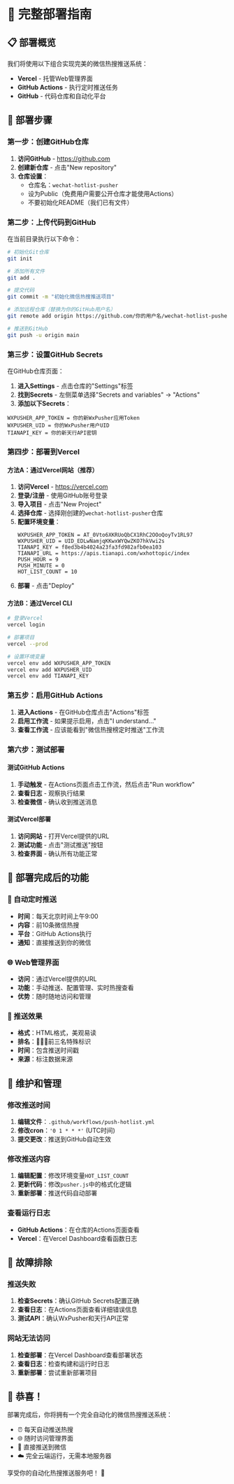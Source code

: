 # 🚀 完整部署指南

## 📋 部署概览

我们将使用以下组合实现完美的微信热搜推送系统：

- **Vercel** - 托管Web管理界面
- **GitHub Actions** - 执行定时推送任务
- **GitHub** - 代码仓库和自动化平台

## 🔧 部署步骤

### 第一步：创建GitHub仓库

1. **访问GitHub** - https://github.com
2. **创建新仓库** - 点击"New repository"
3. **仓库设置**：
   - 仓库名：`wechat-hotlist-pusher`
   - 设为Public（免费用户需要公开仓库才能使用Actions）
   - 不要初始化README（我们已有文件）

### 第二步：上传代码到GitHub

在当前目录执行以下命令：

```bash
# 初始化Git仓库
git init

# 添加所有文件
git add .

# 提交代码
git commit -m "初始化微信热搜推送项目"

# 添加远程仓库（替换为你的GitHub用户名）
git remote add origin https://github.com/你的用户名/wechat-hotlist-pusher.git

# 推送到GitHub
git push -u origin main
```

### 第三步：设置GitHub Secrets

在GitHub仓库页面：

1. **进入Settings** - 点击仓库的"Settings"标签
2. **找到Secrets** - 左侧菜单选择"Secrets and variables" → "Actions"
3. **添加以下Secrets**：

```
WXPUSHER_APP_TOKEN = 你的新WxPusher应用Token
WXPUSHER_UID = 你的WxPusher用户UID
TIANAPI_KEY = 你的新天行API密钥
```

### 第四步：部署到Vercel

#### 方法A：通过Vercel网站（推荐）

1. **访问Vercel** - https://vercel.com
2. **登录/注册** - 使用GitHub账号登录
3. **导入项目** - 点击"New Project"
4. **选择仓库** - 选择刚创建的`wechat-hotlist-pusher`仓库
5. **配置环境变量**：
   ```
   WXPUSHER_APP_TOKEN = AT_0Vto6XKRUoQbCX1RhC2OOoQoyTv1RL97
   WXPUSHER_UID = UID_EDLwNamjqKKwxWYQwZKO7hkVwi2s
   TIANAPI_KEY = f8ed3b4b4024a23fa3fd982afb0ea103
   TIANAPI_URL = https://apis.tianapi.com/wxhottopic/index
   PUSH_HOUR = 9
   PUSH_MINUTE = 0
   HOT_LIST_COUNT = 10
   ```
6. **部署** - 点击"Deploy"

#### 方法B：通过Vercel CLI

```bash
# 登录Vercel
vercel login

# 部署项目
vercel --prod

# 设置环境变量
vercel env add WXPUSHER_APP_TOKEN
vercel env add WXPUSHER_UID
vercel env add TIANAPI_KEY
```

### 第五步：启用GitHub Actions

1. **进入Actions** - 在GitHub仓库点击"Actions"标签
2. **启用工作流** - 如果提示启用，点击"I understand..."
3. **查看工作流** - 应该能看到"微信热搜榜定时推送"工作流

### 第六步：测试部署

#### 测试GitHub Actions
1. **手动触发** - 在Actions页面点击工作流，然后点击"Run workflow"
2. **查看日志** - 观察执行结果
3. **检查微信** - 确认收到推送消息

#### 测试Vercel部署
1. **访问网站** - 打开Vercel提供的URL
2. **测试功能** - 点击"测试推送"按钮
3. **检查界面** - 确认所有功能正常

## 🎯 部署完成后的功能

### 🤖 自动定时推送
- **时间**：每天北京时间上午9:00
- **内容**：前10条微信热搜
- **平台**：GitHub Actions执行
- **通知**：直接推送到你的微信

### 🌐 Web管理界面
- **访问**：通过Vercel提供的URL
- **功能**：手动推送、配置管理、实时热搜查看
- **优势**：随时随地访问和管理

### 📱 推送效果
- **格式**：HTML格式，美观易读
- **排名**：🥇🥈🥉前三名特殊标识
- **时间**：包含推送时间戳
- **来源**：标注数据来源

## 🔧 维护和管理

### 修改推送时间
1. **编辑文件**：`.github/workflows/push-hotlist.yml`
2. **修改cron**：`'0 1 * * *'` (UTC时间)
3. **提交更改**：推送到GitHub自动生效

### 修改推送内容
1. **编辑配置**：修改环境变量`HOT_LIST_COUNT`
2. **更新代码**：修改`pusher.js`中的格式化逻辑
3. **重新部署**：推送代码自动部署

### 查看运行日志
- **GitHub Actions**：在仓库的Actions页面查看
- **Vercel**：在Vercel Dashboard查看函数日志

## 🚨 故障排除

### 推送失败
1. **检查Secrets**：确认GitHub Secrets配置正确
2. **查看日志**：在Actions页面查看详细错误信息
3. **测试API**：确认WxPusher和天行API正常

### 网站无法访问
1. **检查部署**：在Vercel Dashboard查看部署状态
2. **查看日志**：检查构建和运行时日志
3. **重新部署**：尝试重新部署项目

## 🎉 恭喜！

部署完成后，你将拥有一个完全自动化的微信热搜推送系统：
- ⏰ 每天自动推送热搜
- 🌐 随时访问管理界面
- 📱 直接推送到微信
- ☁️ 完全云端运行，无需本地服务器

享受你的自动化热搜推送服务吧！ 🚀